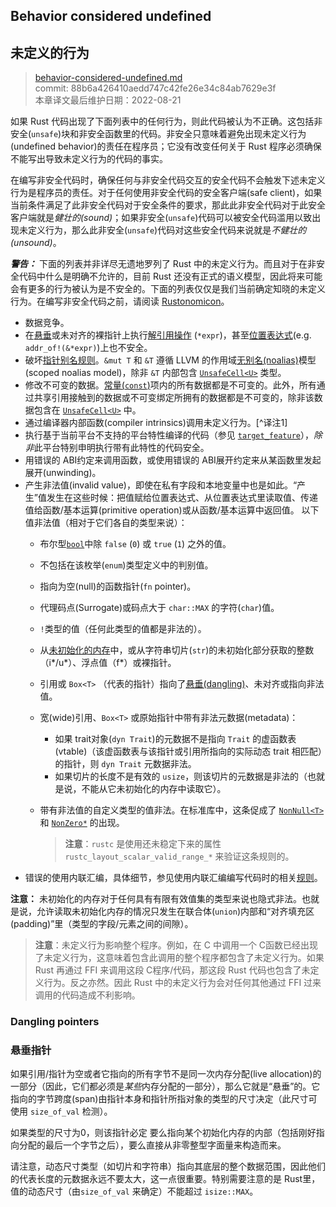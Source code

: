 ## Behavior considered undefined
## 未定义的行为

>[behavior-considered-undefined.md](https://github.com/rust-lang/reference/blob/master/src/behavior-considered-undefined.md)\
>commit: 88b6a426410aedd747c42fe26e34c84ab7629e3f \
>本章译文最后维护日期：2022-08-21

如果 Rust 代码出现了下面列表中的任何行为，则此代码被认为不正确。这包括非安全(`unsafe`)块和非安全函数里的代码。非安全只意味着避免出现未定义行为(undefined behavior)的责任在程序员；它没有改变任何关于 Rust 程序必须确保不能写出导致未定义行为的代码的事实。

在编写非安全代码时，确保任何与非安全代码交互的安全代码不会触发下述未定义行为是程序员的责任。对于任何使用非安全代码的安全客户端(safe client)，如果当前条件满足了此非安全代码对于安全条件的要求，那此此非安全代码对于此安全客户端就是*健壮的(sound)*；如果非安全(`unsafe`)代码可以被安全代码滥用以致出现未定义行为，那么此非安全(`unsafe`)代码对这些安全代码来说就是*不健壮的(unsound)*。

<div class="warning">

***警告：*** 下面的列表并非详尽无遗地罗列了 Rust 中的未定义行为。而且对于在非安全代码中什么是明确不允许的，目前 Rust 还没有正式的语义模型，因此将来可能会有更多的行为被认为是不安全的。下面的列表仅仅是我们当前确定知晓的未定义行为。在编写非安全代码之前，请阅读 [Rustonomicon]。

</div>

* 数据竞争。
* 在[悬垂][dangling]或未对齐的裸指针上执行[解引用操作][dereference expression] (`*expr`)，甚至[位置表达式][place expression context](e.g. `addr_of!(&*expr)`)上也不安全。
* 破坏[指针别名规则][pointer aliasing rules]。`&mut T` 和 `&T` 遵循 LLVM 的作用域[无别名(noalias)][noalias]模型(scoped noalias model)，除非 `&T` 内部包含 [`UnsafeCell<U>`] 类型。
* 修改不可变的数据。[常量(`const`)][`const`]项内的所有数据都是不可变的。此外，所有通过共享引用接触到的数据或不可变绑定所拥有的数据都是不可变的，除非该数据包含在 [`UnsafeCell<U>`] 中。
* 通过编译器内部函数(compiler intrinsics)调用未定义行为。[^译注1]
* 执行基于当前平台不支持的平台特性编译的代码（参见 [`target_feature`]），*除非*此平台特别申明执行带有此特性的代码安全。
* 用错误的 ABI约定来调用函数，或使用错误的 ABI展开约定来从某函数里发起展开(unwinding)。  
* 产生非法值(invalid value)，即使在私有字段和本地变量中也是如此。“产生”值发生在这些时候：把值赋给位置表达式、从位置表达式里读取值、传递值给函数/基本运算(primitive operation)或从函数/基本运算中返回值。
  以下值非法值（相对于它们各自的类型来说）：
  * 布尔型[`bool`]中除 `false` (`0`) 或 `true` (`1`) 之外的值。
  * 不包括在该枚举(`enum`)类型定义中的判别值。
  * 指向为空(null)的函数指针(`fn` pointer)。
  * 代理码点(Surrogate)或码点大于 `char::MAX` 的字符(`char`)值。
  * `!`类型的值（任何此类型的值都是非法的）。
  * 从[未初始化的内存][undef]中，或从字符串切片(`str`)的未初始化部分获取的整数（i*/u*）、浮点值（f*）或裸指针。
  * 引用或 `Box<T>` （代表的指针）指向了[悬垂(dangling)][dangling]、未对齐或指向非法值。
  * 宽(wide)引用、`Box<T>` 或原始指针中带有非法元数据(metadata)：
    * 如果 trait对象(`dyn Trait`)的元数据不是指向 `Trait` 的虚函数表(vtable)（该虚函数表与该指针或引用所指向的实际动态 trait 相匹配）的指针，则 `dyn Trait` 元数据非法。
    * 如果切片的长度不是有效的 `usize`，则该切片的元数据是非法的（也就是说，不能从它未初始化的内存中读取它）。
  * 带有非法值的自定义类型的值非法。在标准库中，这条促成了 [`NonNull<T>`] 和 [`NonZero*`] 的出现。

    > **注意**：`rustc` 是使用还未稳定下来的属性 `rustc_layout_scalar_valid_range_*` 来验证这条规则的。
* 错误的使用内联汇编，具体细节，参见使用内联汇编编写代码时的相关[规则][rules]。

**注意：** 未初始化的内存对于任何具有有限有效值集的类型来说也隐式非法。也就是说，允许读取未初始化内存的情况只发生在联合体(`union`)内部和“对齐填充区(padding)”里（类型的字段/元素之间的间隙）。

> **注意**：未定义行为影响整个程序。例如，在 C 中调用一个 C函数已经出现了未定义行为，这意味着包含此调用的整个程序都包含了未定义行为。如果 Rust 再通过 FFI 来调用这段 C程序/代码，那这段 Rust 代码也包含了未定义行为。反之亦然。因此 Rust 中的未定义行为会对任何其他通过 FFI 过来调用的代码造成不利影响。

### Dangling pointers
### 悬垂指针

如果引用/指针为空或者它指向的所有字节不是同一次内存分配(live allocation)的一部分（因此，它们都必须是*某些*内存分配的一部分），那么它就是“悬垂”的。它指向的字节跨度(span)由指针本身和指针所指对象的类型的尺寸决定（此尺寸可使用 `size_of_val` 检测）。

如果类型的尺寸为0，则该指针必定 要么指向某个初始化内存的内部（包括刚好指向分配的最后一个字节之后），要么直接从非零整型字面量来构造而来。

请注意，动态尺寸类型（如切片和字符串）指向其底层的整个数据范围，因此他们的代表长度的元数据永远不要太大，这一点很重要。特别需要注意的是 Rust里，值的动态尺寸（由`size_of_val` 来确定）不能超过 `isize::MAX`。

[dangling]: #dangling-pointers
[`bool`]: types/boolean.md
[`const`]: items/constant-items.md
[noalias]: http://llvm.org/docs/LangRef.html#noalias
[pointer aliasing rules]: http://llvm.org/docs/LangRef.html#pointer-aliasing-rules
[undef]: http://llvm.org/docs/LangRef.html#undefined-values
[`target_feature`]: attributes/codegen.md#the-target_feature-attribute
[`UnsafeCell<U>`]: https://doc.rust-lang.org/std/cell/struct.UnsafeCell.html
[Rustonomicon]: https://doc.rust-lang.org/nomicon/index.html
[`NonNull<T>`]: https://doc.rust-lang.org/core/ptr/struct.NonNull.html
[`NonZero*`]: https://doc.rust-lang.org/core/num/index.html
[dereference expression]: expressions/operator-expr.md#the-dereference-operator
[place expression context]: expressions.md#place-expressions-and-value-expressions
[rules]: inline-assembly.md#rules-for-inline-assembly